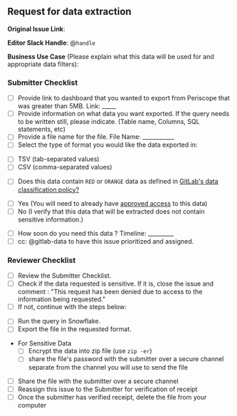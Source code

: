 ## Request for data extraction

<!--
Please complete all items. Ask questions in the #data slack channel
--->

**Original Issue Link**:
<!--
If none, please include a description
--->

**Editor Slack Handle**: @`handle`

**Business Use Case** (Please explain what this data will be used for and appropriate data filters): 


### Submitter Checklist
* [ ]  Provide link to dashboard that you wanted to export from Periscope that was greater than 5MB. Link: _____ 
* [ ]  Provide information on what data you want exported. If the query needs to be written still, please indicate. (Table name, Columns, SQL statements, etc)
* [ ]  Provide a file name for the file. File Name: ___________ 
* [ ]  Select the type of format you would like the data exported in: 
  - [ ] TSV (tab-separated values)
  - [ ] CSV (comma-separated values)
* [ ]  Does this data contain `RED` or `ORANGE` data as defined in [GitLab's data classification policy?](https://about.gitlab.com/handbook/engineering/security/data-classification-policy.html#data-classification-levels)
  - [ ] Yes (You will need to already have [approved access](https://about.gitlab.com/handbook/business-ops/it-ops-team/access-requests/) to this data) 
  - [ ] No (I verify that this data that will be extracted does not contain sensitive information.)
* [ ]  How soon do you need this data ? Timeline: _________
* [ ]  cc: @gitlab-data to have this issue prioritized and assigned.  

  ### Reviewer Checklist 
* [ ]  Review the Submitter Checklist. 
* [ ]  Check if the data requested is sensitive. If it is, close the issue and comment : "This request has been denied due to access to the information being requested." 
* [ ]  If not, continue with the steps below: 
  - [ ] Run the query in Snowflake. 
  - [ ] Export the file in the requested format. 
  - For Sensitive Data
    - [ ] Encrypt the data into zip file (use `zip -er`)
    - [ ] share the file's password with the submitter over a secure channel separate from the channel you will use to send the file
  - [ ] Share the file with the submitter over a secure channel
  - [ ] Reassign this issue to the Submitter for verification of receipt 
  - [ ] Once the submitter has verified receipt, delete the file from your computer
